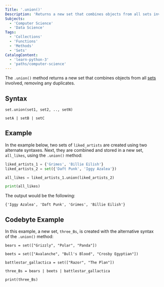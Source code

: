 ```yaml
---
Title: '.union()'
Description: 'Returns a new set that combines objects from all sets involved, removing any duplicates.'
Subjects:
  - 'Computer Science'
  - 'Data Science'
Tags:
  - 'Collections'
  - 'Functions'
  - 'Methods'
  - 'Sets'
CatalogContent:
  - 'learn-python-3'
  - 'paths/computer-science'
---
```


The `.union()` method returns a new set that combines objects from all [sets](https://www.codecademy.com/resources/docs/python/sets) involved, removing any duplicates.

## Syntax

```pseudo
set.union(set1, set2, .., setN)

setA | setB | setC
```

## Example

In the example below, two sets of `liked_artists` are created using two alternate syntaxes. Next, they are combined and stored in a new set, `all_likes`, using the `.union()` method:

```py
liked_artists_1 = {'Grimes', 'Billie Eilish'}
liked_artists_2 = set({'Daft Punk', 'Iggy Azalea'})

all_likes = liked_artists_1.union(liked_artists_2)

print(all_likes)
```

The output would be the following:

```shell
{'Iggy Azalea', 'Daft Punk', 'Grimes', 'Billie Eilish'}
```

## Codebyte Example

In this example, a new set, `three_Bs`, is created with the alternative syntax of the `.union()` method:

```codebyte/python
bears = set(["Grizzly", "Polar", "Panda"])

beets = set(["Avalanche", "Bull's Blood", "Crosby Egyptian"])

battlestar_gallactica = set(["Razor", "The Plan"])

three_Bs = bears | beets | battlestar_gallactica

print(three_Bs)
```
